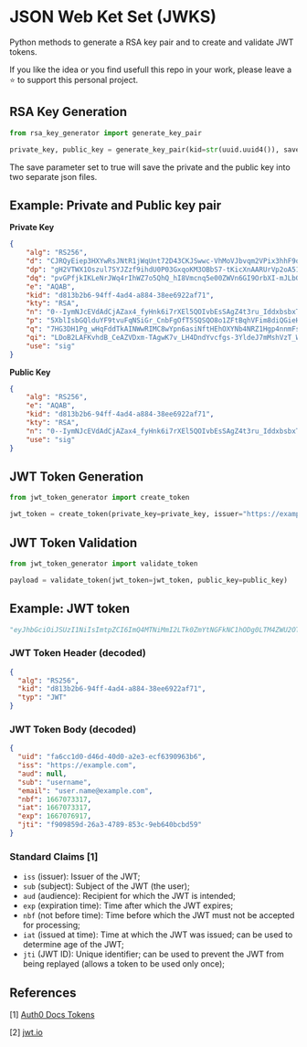 # JSON Web Ket Set (JWKS)
Python methods to generate a RSA key pair and to create and validate JWT tokens.

If you like the idea or you find usefull this repo in your work, please leave a ⭐ to support this personal project.

## RSA Key Generation
```python
from rsa_key_generator import generate_key_pair

private_key, public_key = generate_key_pair(kid=str(uuid.uuid4()), save=True)
```
The save parameter set to true will save the private and the public key into two separate json files. 

## Example: Private and Public key pair
**Private Key**
```json
{
    "alg": "RS256",
    "d": "CJRQyEiep3HXYwRsJNtR1jWqUnt72D43CKJSwwc-VhMoVJbvqm2VPix3hhF9oTZkjJ7ExJ--I_FfolgCqyUHWpzD14LyghLo2yWBIJLZOUKRojzf_D8Lcg0N8hpAaIV8F7v5iQgDHGf7H_5KlXnI9ZNarNSQ7Rh1e_nFOwh4HjO_CvCM23t2jJ8ThfhY1ITG7dIF8O2zi61ppoDHaNmHhTvLcTdRMc6nqjhvLgQ9ovmWPe4p1bkO1DmFNkT-XgU8RhHLRVdI7aW3Wpm6PQi7uaBH590C9m7gd3zYLZaEWjayIc-ZRfJSYIug3ZkpWYlS2t26N4xKo_na3dbPhPJYhQ",
    "dp": "gH2VTWX1Oszul7SYJZzf9ihdU0P03GxqoKM3OBbS7-tKicXnAARUrVp2oA51Cuqa_99XW0pw07RJaG3pLHOJ1zSq0x-7BWgwzsYBO1yt-ypGfCXlgu03T_ULmZHjrEvQ8QCjD_tLnDiRtY9RFYw6KLAUwFoj2RGvdRAVqfo-6-U",
    "dq": "pvGPfjkIKLeNrJWq4rIhWZ7o5QhQ_hI8Vmcnq5e00ZWVn6GI9OrbXI-mJLbG6NVZBp6nYWJVCV0DdwKQLixlRN_qBxEPp7OcyusLumGi0XBRUyNpbrVSQ6KJ22MqPo11pKUS37Ia7TjIUOmTzSUQATH6enYecAiEgMNLl6_VynM",
    "e": "AQAB",
    "kid": "d813b2b6-94ff-4ad4-a884-38ee6922af71",
    "kty": "RSA",
    "n": "0--IymNJcEVdAdCjAZax4_fyHnk6i7rXEl5QOIvbEsSAgZ4t3ru_IddxbsbxTd-OCoxv4ANaxWGD4XkyxWYK9zsAglgBQagWMvvgjOEy3PPU2Slq7XnXxWErcAyX9P1Cy5wnd4NXwP9457k6jLmBJPzXAfQC3LhcSmv_Tjpkzhs4vdLgoESskfQR4q-H9IoBErTu_NDIBd86CKoC6DtTJwAqK3alSQvg41R-C924iyuNU30tathPh16PNA6k6nEpva93L19Fgfw4aqG8kQgtAhi0L51PbTpC6VaOivHUNxZ6MtbMPw39rfhS6yXg-JqgKyWpmmVtqtLQmwZSR7w7QQ",
    "p": "5XblIsbGQlduYF9tvuFqNSiGr_CnbFgOfT5SQSQO8o1ZFtBqhVFim8diQGieHEODAoqlkcQevJRCOEbGNus97EMJx1iRBaUbKCF78U7oBBNgYaMCa10PQeV9GGl0ql_wzGAu_mJULmeXSxTSCP56Kuc3xJ0gJzcLDhL3J7Ems_s",
    "q": "7HG3DH1Pg_wHqFddTkAINWwRIMC8wYpn6asiNftHEhOXYNb4NRZ1Hgp4nnmFsu9w2AbZXhlGNbVqv1qwGZATqHZMZYZ39RYJyMCyTjlxn-AmFPjIjLFUUDOuQ59Y4yLLU6XocoaYZC3FuzLc96gKnM9OxFj84tgWOaKgWyX87PM",
    "qi": "LDoB2LAFKvhdB_CeAZVDxm-TAgwK7v_LH4DndYvcfgs-3YldeJ7mMshVzT_Wc6t065f4M805Bum8v03eUNMw51HVcDNsrl1gszEafYe3g9_fSbrIc8LpQHyw26rxmNkFKKmUD8i6i-ouSL0gIEyyzNYDUkYxZgX_NVRBD_v54FM",
    "use": "sig"
}
```

**Public Key**
```json
{
    "alg": "RS256",
    "e": "AQAB",
    "kid": "d813b2b6-94ff-4ad4-a884-38ee6922af71",
    "kty": "RSA",
    "n": "0--IymNJcEVdAdCjAZax4_fyHnk6i7rXEl5QOIvbEsSAgZ4t3ru_IddxbsbxTd-OCoxv4ANaxWGD4XkyxWYK9zsAglgBQagWMvvgjOEy3PPU2Slq7XnXxWErcAyX9P1Cy5wnd4NXwP9457k6jLmBJPzXAfQC3LhcSmv_Tjpkzhs4vdLgoESskfQR4q-H9IoBErTu_NDIBd86CKoC6DtTJwAqK3alSQvg41R-C924iyuNU30tathPh16PNA6k6nEpva93L19Fgfw4aqG8kQgtAhi0L51PbTpC6VaOivHUNxZ6MtbMPw39rfhS6yXg-JqgKyWpmmVtqtLQmwZSR7w7QQ",
    "use": "sig"
}
```
## JWT Token Generation
```python
from jwt_token_generator import create_token

jwt_token = create_token(private_key=private_key, issuer="https://example.com", username="username", email="user.name@example.com")
```

## JWT Token Validation
```python
from jwt_token_generator import validate_token

payload = validate_token(jwt_token=jwt_token, public_key=public_key)
```

## Example: JWT token
```python
"eyJhbGciOiJSUzI1NiIsImtpZCI6ImQ4MTNiMmI2LTk0ZmYtNGFkNC1hODg0LTM4ZWU2OTIyYWY3MSIsInR5cCI6IkpXVCJ9.eyJ1aWQiOiJmYTZjYzFkMC1kNDZkLTQwZDAtYTJlMy1lY2Y2MzkwOTYzYjYiLCJpc3MiOiJodHRwczovL2V4YW1wbGUuY29tIiwiYXVkIjpudWxsLCJzdWIiOiJ1c2VybmFtZSIsImVtYWlsIjoidXNlci5uYW1lQGV4YW1wbGUuY29tIiwibmJmIjoxNjY3MDczMzE3LCJpYXQiOjE2NjcwNzMzMTcsImV4cCI6MTY2NzA3NjkxNywianRpIjoiZjkwOTg1OWQtMjZhMy00Nzg5LTg1M2MtOWViNjQwYmNiZDU5In0.oE1rwzIg_JsB50N9WFMZQ_ZLgmuzv2qdqEoj92A4VYGZ_Ljgiv5vAg4gUjWVWrfcvukwgSiWdlam_OmEdaSqhnZMiFShTi8d6tPbnvqQr9oKlHoEx4a10musiwb-BmPaCx7Mw1zwOEI-UcPJTz4apCespTl9G3gV8lqw4-PfTA_uH8iIOgF7-IbM0CPITLkt2bd_ztI4BooXBwN2NNhk4ui3StXNplgdFULK73hH9HNvMNhD0nmJHYQdS95YdhdHCHHkoz9Kgx7MyrnJIgDSnxsxHd71itpNodi4GvCCv6BniWRtUOAeSNP3LhEz4vUIJB7K8cN4wwe21rejjYuILw"
```

### JWT Token Header (decoded)
```json
{
  "alg": "RS256",
  "kid": "d813b2b6-94ff-4ad4-a884-38ee6922af71",
  "typ": "JWT"
}
```

### JWT Token Body (decoded)
```json
{
  "uid": "fa6cc1d0-d46d-40d0-a2e3-ecf6390963b6",
  "iss": "https://example.com",
  "aud": null,
  "sub": "username",
  "email": "user.name@example.com",
  "nbf": 1667073317,
  "iat": 1667073317,
  "exp": 1667076917,
  "jti": "f909859d-26a3-4789-853c-9eb640bcbd59"
}
```

### Standard Claims [1]

* `iss` (issuer): Issuer of the JWT;
* `sub` (subject): Subject of the JWT (the user);
* `aud` (audience): Recipient for which the JWT is intended;
* `exp` (expiration time): Time after which the JWT expires;
* `nbf` (not before time): Time before which the JWT must not be accepted for processing;
* `iat` (issued at time): Time at which the JWT was issued; can be used to determine age of the JWT;
* `jti` (JWT ID): Unique identifier; can be used to prevent the JWT from being replayed (allows a token to be used only once);

## References
[1] [Auth0 Docs Tokens](https://auth0.com/docs/secure/tokens/json-web-tokens/json-web-token-claims)

[2] [jwt.io](https://jwt.io/)